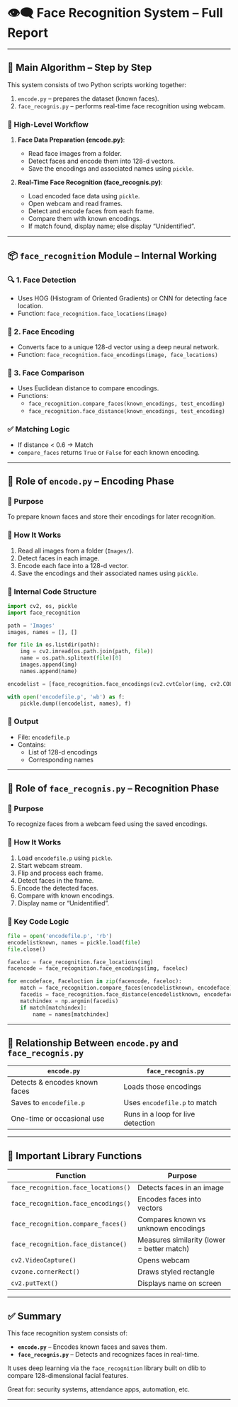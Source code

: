 # 👁️‍🗨️ Face Recognition System – Full Report

---

## 🧠 Main Algorithm – Step by Step

This system consists of two Python scripts working together:

1. `encode.py` – prepares the dataset (known faces).
2. `face_recognis.py` – performs real-time face recognition using webcam.

### 🔄 High-Level Workflow

1. **Face Data Preparation (encode.py)**:
   - Read face images from a folder.
   - Detect faces and encode them into 128-d vectors.
   - Save the encodings and associated names using `pickle`.

2. **Real-Time Face Recognition (face_recognis.py)**:
   - Load encoded face data using `pickle`.
   - Open webcam and read frames.
   - Detect and encode faces from each frame.
   - Compare them with known encodings.
   - If match found, display name; else display “Unidentified”.

---

## 📦 `face_recognition` Module – Internal Working

### 🔍 1. Face Detection

- Uses HOG (Histogram of Oriented Gradients) or CNN for detecting face location.
- Function: `face_recognition.face_locations(image)`

### 🧬 2. Face Encoding

- Converts face to a unique 128-d vector using a deep neural network.
- Function: `face_recognition.face_encodings(image, face_locations)`

### 🧪 3. Face Comparison

- Uses Euclidean distance to compare encodings.
- Functions:
  - `face_recognition.compare_faces(known_encodings, test_encoding)`
  - `face_recognition.face_distance(known_encodings, test_encoding)`

### ✅ Matching Logic

- If distance < 0.6 → Match
- `compare_faces` returns `True` or `False` for each known encoding.

---

## 📁 Role of `encode.py` – Encoding Phase

### 📌 Purpose

To prepare known faces and store their encodings for later recognition.

### 🔄 How It Works

1. Read all images from a folder (`Images/`).
2. Detect faces in each image.
3. Encode each face into a 128-d vector.
4. Save the encodings and their associated names using `pickle`.

### 📝 Internal Code Structure

```python
import cv2, os, pickle
import face_recognition

path = 'Images'
images, names = [], []

for file in os.listdir(path):
    img = cv2.imread(os.path.join(path, file))
    name = os.path.splitext(file)[0]
    images.append(img)
    names.append(name)

encodelist = [face_recognition.face_encodings(cv2.cvtColor(img, cv2.COLOR_BGR2RGB))[0] for img in images]

with open('encodefile.p', 'wb') as f:
    pickle.dump((encodelist, names), f)
```

### 🧾 Output

- File: `encodefile.p`
- Contains:
  - List of 128-d encodings
  - Corresponding names

---

## 🎥 Role of `face_recognis.py` – Recognition Phase

### 📌 Purpose

To recognize faces from a webcam feed using the saved encodings.

### 🔄 How It Works

1. Load `encodefile.p` using `pickle`.
2. Start webcam stream.
3. Flip and process each frame.
4. Detect faces in the frame.
5. Encode the detected faces.
6. Compare with known encodings.
7. Display name or “Unidentified”.

### 📝 Key Code Logic

```python
file = open('encodefile.p', 'rb')
encodelistknown, names = pickle.load(file)
file.close()

faceloc = face_recognition.face_locations(img)
facencode = face_recognition.face_encodings(img, faceloc)

for encodeface, Faceloction in zip(facencode, faceloc):
    match = face_recognition.compare_faces(encodelistknown, encodeface)
    facedis = face_recognition.face_distance(encodelistknown, encodeface)
    matchindex = np.argmin(facedis)
    if match[matchindex]:
        name = names[matchindex]
```

---

## 🔗 Relationship Between `encode.py` and `face_recognis.py`

| `encode.py`               | `face_recognis.py`           |
|---------------------------|-------------------------------|
| Detects & encodes known faces | Loads those encodings            |
| Saves to `encodefile.p`        | Uses `encodefile.p` to match     |
| One-time or occasional use     | Runs in a loop for live detection |

---

## 🧪 Important Library Functions

| Function | Purpose |
|----------|---------|
| `face_recognition.face_locations()` | Detects faces in an image |
| `face_recognition.face_encodings()` | Encodes faces into vectors |
| `face_recognition.compare_faces()` | Compares known vs unknown encodings |
| `face_recognition.face_distance()` | Measures similarity (lower = better match) |
| `cv2.VideoCapture()` | Opens webcam |
| `cvzone.cornerRect()` | Draws styled rectangle |
| `cv2.putText()` | Displays name on screen |

---

## ✅ Summary

This face recognition system consists of:

- **`encode.py`** – Encodes known faces and saves them.
- **`face_recognis.py`** – Detects and recognizes faces in real-time.

It uses deep learning via the `face_recognition` library built on dlib to compare 128-dimensional facial features.

Great for: security systems, attendance apps, automation, etc.

---

